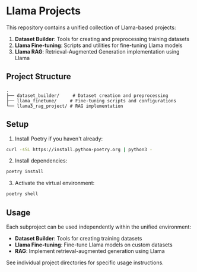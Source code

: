 # Llama Projects

This repository contains a unified collection of Llama-based projects:

1. **Dataset Builder**: Tools for creating and preprocessing training datasets
2. **Llama Fine-tuning**: Scripts and utilities for fine-tuning Llama models
3. **Llama RAG**: Retrieval-Augmented Generation implementation using Llama

## Project Structure

```
.
├── dataset_builder/     # Dataset creation and preprocessing
├── llama_finetune/     # Fine-tuning scripts and configurations
└── llama3_rag_project/ # RAG implementation
```

## Setup

1. Install Poetry if you haven't already:
```bash
curl -sSL https://install.python-poetry.org | python3 -
```

2. Install dependencies:
```bash
poetry install
```

3. Activate the virtual environment:
```bash
poetry shell
```

## Usage

Each subproject can be used independently within the unified environment:

- **Dataset Builder**: Tools for creating training datasets
- **Llama Fine-tuning**: Fine-tune Llama models on custom datasets
- **RAG**: Implement retrieval-augmented generation using Llama

See individual project directories for specific usage instructions.

